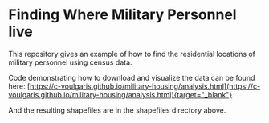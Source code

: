 # Finding Where Military Personnel live

This repository gives an example of how to find the residential locations of 
military personnel using census data.

Code demonstrating how to download and visualize the data can be found here: [https://c-voulgaris.github.io/military-housing/analysis.html](https://c-voulgaris.github.io/military-housing/analysis.html){target="_blank"}

And the resulting shapefiles are in the shapefiles directory above.
